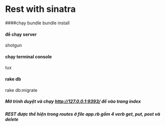 Rest with sinatra
===

####chạy bundle
bundle install



#### để chạy server
shotgun



#### chạy terminal console 
tux

#### rake db
rake db:migrate

##### Mở trình duyệt và chạy http://127.0.0.1:9393/ để vào trang index


##### REST được thể hiện trong routes ở file app.rb gồm 4 verb get, put, post và delete
